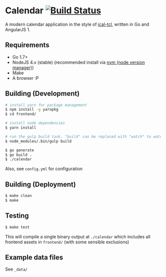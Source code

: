 Calendar [![Build Status](https://travis-ci.com/cj123/calendar.svg?token=bhCpeedhGSkmpodsxVUZ&branch=development)](https://travis-ci.com/cj123/calendar)
========

A modern calendar application in the style of [ical-tcl](https://launchpad.net/ical-tcl), written in Go and AngularJS 1.

## Requirements

* Go 1.7+
* NodeJS 4.x (stable) (recommended install via [nvm (node version manager)](https://github.com/creationix/nvm))
* Make
* A browser :P

## Building (Development)

```sh
# install yarn for package management
$ npm install -g yarnpkg
$ cd frontend/

# install node dependencies
$ yarn install

# run the gulp build task. "build" can be replaced with "watch" to watch & recompile files as they change
$ node_modules/.bin/gulp build

$ go generate
$ go build .
$ ./calendar
```

Also, see `config.yml` for configuration

## Building (Deployment)

```sh
$ make clean
$ make
```

## Testing
```sh
$ make test
```

This will compile a single binary output at `./calendar` which includes all frontend assets in `frontend/` (with some sensible exclusions)

## Example data files

See `_data/`
